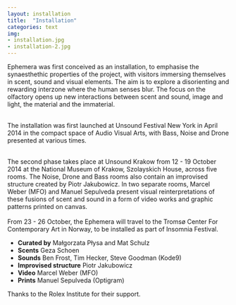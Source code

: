 ```yaml
---
layout: installation
title:  "Installation"
categories: text
img: 
- installation.jpg
- installation-2.jpg
---
```


Ephemera was first conceived as an installation, to emphasise the synaesthethic properties of the project, with visitors immersing themselves in scent, sound and visual elements. The aim is to explore a disorienting and rewarding interzone where the human senses blur. The focus on the olfactory opens up new interactions between scent and sound, image and light, the material and the immaterial.
<br>  <br>  

The installation was first launched at Unsound Festival New York in April 2014 in the compact space of Audio Visual Arts, with Bass, Noise and Drone presented at various times. <br><br>

  
The second phase takes place at Unsound Krakow from 12 - 19 October 2014 at the National Museum of Krakow, Szolayskich House, across five rooms. The Noise, Drone and Bass rooms also contain an improvised structure created by Piotr Jakubowicz. In two separate rooms, Marcel Weber (MFO) and Manuel Sepulveda present visual reinterpretations of these fusions of scent and sound in a form of video works and graphic patterns printed on canvas.
<br><br>
From 23 - 26 October, the Ephemera will travel to the Tromsø Center For Contemporary Art in Norway, to be installed as part of Insomnia Festival.


* **Curated by** Małgorzata Płysa and Mat Schulz
* **Scents** Geza Schoen
* **Sounds** Ben Frost, Tim Hecker, Steve Goodman (Kode9) 
* **Improvised structure** Piotr Jakubowicz
* **Video** Marcel Weber (MFO)
* **Prints** Manuel Sepulveda (Optigram)

Thanks to the Rolex Institute for their support.
